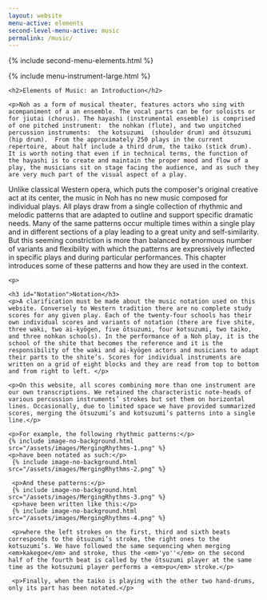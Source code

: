 ```yaml
---
layout: website
menu-active: elements
second-level-menu-active: music
permalink: /music/
---
```


{% include second-menu-elements.html %}

<main class="page-content">
  <div class="text-container">
    {% include menu-instrument-large.html %}

    <h2>Elements of Music: an Introduction</h2>

    <p>Noh as a form of musical theater, features actors who sing with acompaniment of a an ensemble. The vocal parts can be for soloists or for jiutai (chorus). The hayashi (instrumental ensemble) is comprised of one pitched instrument:  the nohkan (flute), and two unpitched percussion instruments:  the kotsuzumi  (shoulder drum) and ōtsuzumi (hip drum).  From the approximately 250 plays in the current repertoire, about half include a third drum, the taiko (stick drum). It is worth noting that even if in technical terms, the function of the hayashi is to create and maintain the proper mood and flow of a play, the musicians sit on stage facing the audience, and as such they are very much part of the visual aspect of a play.
</p>

  <p>  Unlike classical Western opera, which puts the composer's original creative act at its center, the music in Noh has no new music composed for individual plays. All plays draw from a single collection of rhythmic and melodic patterns that are adapted to outline and support specific dramatic needs. Many of the same patterns occur multiple times within a single play and in different sections of a play leading to a great unity and self-similarity. But this seeming constriction is more than balanced by enormous number of variants and flexibility with which the patterns are expressively inflected in specific plays and during particular performances. This chapter introduces some of these patterns and how they are used in the context.</p>


    <p>
  </p>

    <h3 id="Notation">Notation</h3>
    <p>A clarification must be made about the music notation used on this website. Conversely to Western tradition there are no complete study scores for any given play. Each of the twenty-four schools has their own individual scores and variants of notation (there are five shite, three waki, two ai-kyōgen, five ōtsuzumi, four kotsuzumi, two taiko, and three nohkan schools). In the performance of a Noh play, it is the school of the shite that becomes the reference and it is the responsibility of the waki and ai-kyōgen actors and musicians to adapt their parts to the shite’s. Scores for individual instruments are written on a grid of eight blocks and they are read from top to bottom and from right to left. </p>

    <p>On this website, all scores combining more than one instrument are our own transcriptions. We retained the characteristic note-heads of various percussion instruments’ strokes but set them on horizontal lines. Occasionally, due to limited space we have provided summarized scores, merging the ōtsuzumi’s and kotsuzumi’s patterns into a single line.</p>

    <p>For example, the following rhythmic patterns:</p>
    {% include image-no-background.html src="/assets/images/MergingRhythms-1.png" %}
    <p>have been notated as such:</p>
     {% include image-no-background.html src="/assets/images/MergingRhythms-2.png" %}

     <p>And these patterns:</p>
     {% include image-no-background.html src="/assets/images/MergingRhythms-3.png" %}
     <p>have been written like this:</p>
     {% include image-no-background.html src="/assets/images/MergingRhythms-4.png" %}

     <p>where the left strokes on the first, third and sixth beats corresponds to the ōtsuzumi’s stroke, the right ones to the kotsuzumi’s. We have followed the same sequencing when merging <em>kakegoe</em> and stroke, thus the <em>'yo''</em> on the second half of the fourth beat is called by the ōtsuzumi player at the same time as the kotsuzumi player performs a <em>pu</em> stroke.</p>

     <p>Finally, when the taiko is playing with the other two hand-drums, only its part has been notated.</p>
  </div>
</main>
